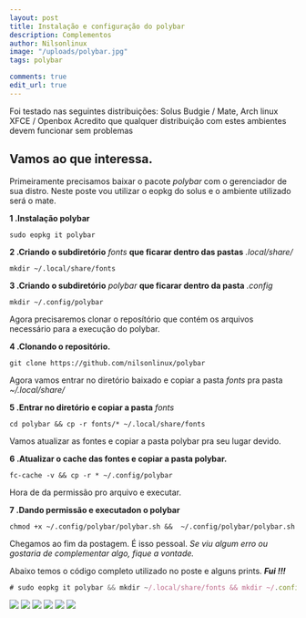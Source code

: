 ```yaml
---
layout: post
title: Instalação e configuração do polybar
description: Complementos
author: Nilsonlinux
image: "/uploads/polybar.jpg"
tags: polybar

comments: true
edit_url: true
---
```


Foi testado nas seguintes distribuições: Solus Budgie / Mate, Arch linux XFCE / Openbox
Acredito que qualquer distribuição com estes ambientes devem funcionar sem problemas


## Vamos ao que interessa.

Primeiramente precisamos baixar o pacote *polybar* com o gerenciador de sua distro. Neste poste vou utilizar o eopkg do solus e o ambiente utilizado será o mate.

**1 .Instalação polybar**
```
sudo eopkg it polybar
```
**2 .Criando o subdiretório** *fonts* **que ficarar dentro das pastas** *.local/share/*
```
mkdir ~/.local/share/fonts
```
**3 .Criando o subdiretório** *polybar* **que ficarar dentro da pasta** *.config*
```
mkdir ~/.config/polybar
```
Agora precisaremos clonar o reposítório que contém os arquivos necessário para a execução do polybar.

**4 .Clonando o repositório.**
```
git clone https://github.com/nilsonlinux/polybar
```
Agora vamos entrar no diretório baixado e copiar a pasta *fonts* pra pasta *~/.local/share/*

**5 .Entrar no diretório e copiar a pasta** *fonts*
```
cd polybar && cp -r fonts/* ~/.local/share/fonts
```
Vamos atualizar as fontes e copiar a pasta polybar pra seu lugar devido.

**6 .Atualizar o cache das fontes e copiar a pasta polybar.**
```
fc-cache -v && cp -r * ~/.config/polybar
```
Hora de da permissão pro arquivo e executar.

**7 .Dando permissão e executadon o polybar**
```
chmod +x ~/.config/polybar/polybar.sh &&  ~/.config/polybar/polybar.sh
```
Chegamos ao fim da postagem. É isso pessoal.
*Se viu algum erro ou gostaria de complementar algo, fique a vontade.*

Abaixo temos o código completo utilizado no poste e alguns prints.  ***Fui !!!***
~~~javascript
# sudo eopkg it polybar && mkdir ~/.local/share/fonts && mkdir ~/.config/polybar && git clone https://github.com/nilsonlinux/polybar && cd polybar && cp -r fonts/* ~/.local/share/fonts && fc-cache -v && cp -r * ~/.config/polybar && chmod +x ~/.config/polybar/polybar.sh &&  ~/.config/polybar/polybar.sh
~~~

![](https://i.ibb.co/G7fQWKh/Captura-de-tela-em-2020-04-21-11-00-43.png)
![](https://i.ibb.co/VDqd4GB/Captura-de-tela-em-2020-04-21-11-00-39.png)
![](https://i.ibb.co/TM7n4Pn/Captura-de-tela-em-2020-04-21-11-00-33.png)
![](https://i.ibb.co/VCsv6sh/Captura-de-tela-em-2020-04-21-11-00-18.png)
![](https://i.ibb.co/WBdj562/Captura-de-tela-em-2020-04-21-10-37-15.png)
![](https://i.ibb.co/Qcj2PPH/Captura-de-tela-em-2020-04-21-10-36-36.png)
